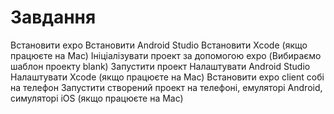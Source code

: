 # Завдання

Встановити expo
Встановити Android Studio
Встановити Xcode (якщо працюєте на Mac)
Ініціалізувати проект за допомогою expo (Вибираємо шаблон проекту blank)
Запустити проект
Налаштувати Android Studio
Налаштувати Xcode (якщо працюєте на Mac)
Встановити expo client собі на телефон
Запустити створений проект на телефоні, емуляторі Android, симуляторі iOS (якщо працюєте на Mac)
